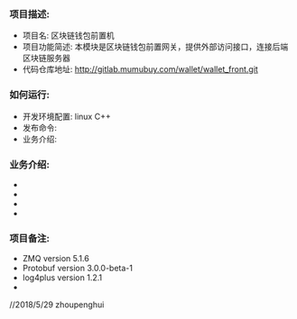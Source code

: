 ### 项目描述:<br>
* 项目名: 区块链钱包前置机<br>
* 项目功能简述: 本模块是区块链钱包前置网关，提供外部访问接口，连接后端区块链服务器<br>
* 代码仓库地址: http://gitlab.mumubuy.com/wallet/wallet_front.git<br>

### 如何运行:<br>
* 开发环境配置: linux C++<br>
* 发布命令:  <br>
* 业务介绍:  <br>

### 业务介绍:<br>
* <br>
* <br>
* <br>
* <br>

### 项目备注:<br>
* ZMQ      version 5.1.6<br> 
* Protobuf version 3.0.0-beta-1<br> 
* log4plus version 1.2.1<br> 
* <br>

//2018/5/29 zhoupenghui